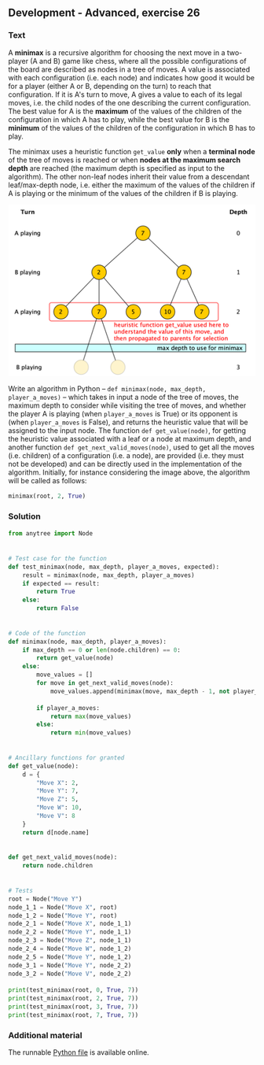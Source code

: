 ## Development - Advanced, exercise 26

### Text
A **minimax** is a recursive algorithm for choosing the next move in a two-player (A and B) game like chess, where all the possible configurations of the board are described as nodes in a tree of moves. A value is associated with each configuration (i.e. each node) and indicates how good it would be for a player (either A or B, depending on the turn) to reach that configuration. If it is A's turn to move, A gives a value to each of its legal moves, i.e. the child nodes of the one describing the current configuration. The best value for A is the **maximum** of the values of the children of the configuration in which A has to play, while the best value for B is the **minimum** of the values of the children of the configuration in which B has to play.

The minimax uses a heuristic function `get_value` **only** when a **terminal node** of the tree of moves is reached or when **nodes at the maximum search depth** are reached (the maximum depth is specified as input to the algorithm). The other non-leaf nodes inherit their value from a descendant leaf/max-depth node, i.e. either the maximum of the values of the children if A is playing or the minimum of the values of the children if B is playing.

<p style="text-align:center;">
    <img src="img/minimax.png" alt="minimax execution" style="max-height:400px;" />
</p>

Write an algorithm in Python – `def minimax(node, max_depth, player_a_moves)` – which takes in input a node of the tree of moves, the maximum depth to consider while visiting the tree of moves, and whether the player A is playing (when `player_a_moves` is True) or its opponent is (when `player_a_moves` is False), and returns the heuristic value that will be assigned to the input node. The function `def get_value(node)`, for getting the heuristic value associated with a leaf or a node at maximum depth, and another function `def get_next_valid_moves(node)`, used to get all the moves (i.e. children) of a configuration (i.e. a node), are provided (i.e. they must not be developed) and can be directly used in the implementation of the algorithm. Initially, for instance considering the image above, the algorithm will be called as follows:

```python
minimax(root, 2, True)
```


### Solution
```python
from anytree import Node


# Test case for the function
def test_minimax(node, max_depth, player_a_moves, expected):
    result = minimax(node, max_depth, player_a_moves)
    if expected == result:
        return True
    else:
        return False


# Code of the function
def minimax(node, max_depth, player_a_moves):
    if max_depth == 0 or len(node.children) == 0:
        return get_value(node)
    else:
        move_values = []
        for move in get_next_valid_moves(node):
            move_values.append(minimax(move, max_depth - 1, not player_a_moves))
            
        if player_a_moves:
            return max(move_values)
        else:
            return min(move_values)


# Ancillary functions for granted
def get_value(node):
    d = {
        "Move X": 2,
        "Move Y": 7,
        "Move Z": 5,
        "Move W": 10,
        "Move V": 8
    }
    return d[node.name]


def get_next_valid_moves(node):
    return node.children


# Tests
root = Node("Move Y")
node_1_1 = Node("Move X", root)
node_1_2 = Node("Move Y", root)
node_2_1 = Node("Move X", node_1_1)
node_2_2 = Node("Move Y", node_1_1)
node_2_3 = Node("Move Z", node_1_1)
node_2_4 = Node("Move W", node_1_2)
node_2_5 = Node("Move Y", node_1_2)
node_3_1 = Node("Move Y", node_2_2)
node_3_2 = Node("Move V", node_2_2)

print(test_minimax(root, 0, True, 7))
print(test_minimax(root, 2, True, 7))
print(test_minimax(root, 3, True, 7))
print(test_minimax(root, 7, True, 7))
``` 

### Additional material
The runnable [Python file](exercise_26.py) is available online.
